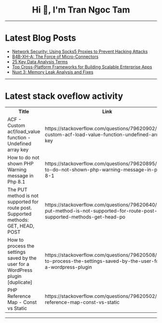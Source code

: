 <h1 align="center">Hi 👋, I'm Tran Ngoc Tam</h1>

---

# Latest Blog Posts 
<!-- BLOG-POST-LIST:START -->
- [Network Security: Using Socks5 Proxies to Prevent Hacking Attacks](https://dev.to/member_960fb7a7/network-security-using-socks5-proxies-to-prevent-hacking-attacks-4f97)
- [B4B-XH-A: The Force of Micro-Connectors](https://dev.to/ersajay/b4b-xh-a-the-force-of-micro-connectors-1f2j)
- [25 Key Data Analysis Terms](https://dev.to/me_anjan89/25-key-data-analysis-terms-17h)
- [Top Cross-Platform Frameworks for Building Scalable Enterprise Apps](https://dev.to/david_j_9287baa4d475eb259/top-cross-platform-frameworks-for-building-scalable-enterprise-apps-3h41)
- [Nuxt 3: Memory Leak Analysis and Fixes](https://dev.to/themodernpk/nuxt-3-memory-leak-analysis-and-fixes-39ga)
<!-- BLOG-POST-LIST:END -->

---

# Latest stack oveflow activity
<table>
  <tr><th>Title</th><th>Link</th></tr>
  <!-- STACKOVERFLOW:START --><tr><td>ACF - Custom acf/load_value function - Undefined array key</td><td>https://stackoverflow.com/questions/79620902/acf-custom-acf-load-value-function-undefined-array-key</td></tr><tr><td>How to do not shown PHP Warning message in Php 8.1</td><td>https://stackoverflow.com/questions/79620895/how-to-do-not-shown-php-warning-message-in-php-8-1</td></tr><tr><td>The PUT method is not supported for route post. Supported methods: GET, HEAD, POST</td><td>https://stackoverflow.com/questions/79620640/the-put-method-is-not-supported-for-route-post-supported-methods-get-head-po</td></tr><tr><td>How to process the settings saved by the user for a WordPress plugin [duplicate]</td><td>https://stackoverflow.com/questions/79620508/how-to-process-the-settings-saved-by-the-user-for-a-wordpress-plugin</td></tr><tr><td>PHP Reference Map - Const vs Static</td><td>https://stackoverflow.com/questions/79620502/php-reference-map-const-vs-static</td></tr><!-- STACKOVERFLOW:END -->
</table>

---


